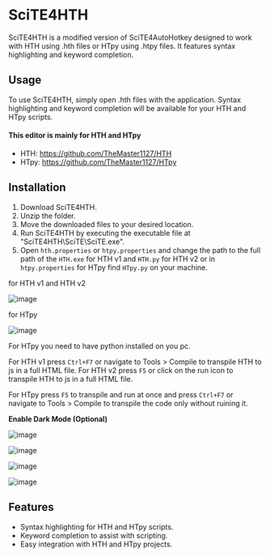 # SciTE4HTH

SciTE4HTH is a modified version of SciTE4AutoHotkey designed to work with HTH using .hth files or HTpy using .htpy files. It features syntax highlighting and keyword completion.

## Usage

To use SciTE4HTH, simply open .hth files with the application. Syntax highlighting and keyword completion will be available for your HTH and HTpy scripts.

#### This editor is mainly for HTH and HTpy 

- HTH: https://github.com/TheMaster1127/HTH
- HTpy: https://github.com/TheMaster1127/HTpy

## Installation

1. Download SciTE4HTH.
2. Unzip the folder.
3. Move the downloaded files to your desired location.
4. Run SciTE4HTH by executing the executable file at "SciTE4HTH\SciTE\SciTE.exe".
5. Open `hth.properties` or `htpy.properties` and change the path to the full path of the `HTH.exe` for HTH v1 and `HTH.py` for HTH v2 or in `htpy.properties` for HTpy find  `HTpy.py` on your machine.

for HTH v1 and HTH v2

![image](https://github.com/TheMaster1127/SciTE4HTH/assets/134737935/5fcec234-411a-4a3c-b5cc-fdb958cb445f)

for HTpy

![image](https://github.com/TheMaster1127/SciTE4HTH/assets/134737935/afeb8503-1f4c-4c28-9b95-55974c659880)

For HTpy you need to have python installed on you pc.

For HTH v1 press `Ctrl+F7` or navigate to Tools > Compile to transpile HTH to js in a full HTML file.
For HTH v2 press `F5` or click on the run icon to transpile HTH to js in a full HTML file.

For HTpy press `F5` to transpile and run at once and press `Ctrl+F7` or navigate to Tools > Compile to transpile the code only without ruining it.

**Enable Dark Mode (Optional)**

![image](https://github.com/TheMaster1127/SciTE4HTH/assets/134737935/7c023dce-d0ea-41b9-8d71-1e77a4f86f4f)

![image](https://github.com/TheMaster1127/SciTE4HTH/assets/134737935/15c985bf-db0f-46a9-9434-0b7bf040366b)

![image](https://github.com/TheMaster1127/SciTE4HTH/assets/134737935/d75ebe2a-c54e-4de5-b0d7-45c26b50e1dd)

![image](https://github.com/TheMaster1127/SciTE4HTH/assets/134737935/1a92a04f-b288-4df0-affe-1bfed33f935a)

## Features

- Syntax highlighting for HTH and HTpy scripts.
- Keyword completion to assist with scripting.
- Easy integration with HTH and HTpy projects.

